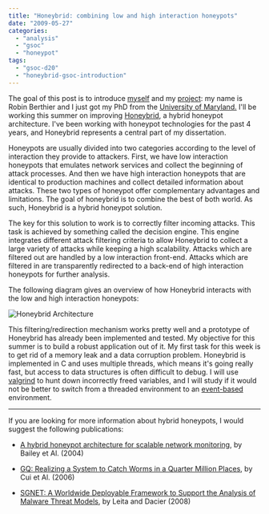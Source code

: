 ```yaml
---
title: "Honeybrid: combining low and high interaction honeypots"
date: "2009-05-27"
categories: 
  - "analysis"
  - "gsoc"
  - "honeypot"
tags: 
  - "gsoc-d20"
  - "honeybrid-gsoc-introduction"
---
```


The goal of this post is to introduce [myself](http://www.enre.umd.edu/~robinb/) and my [project](/gsoc/project6): my name is Robin Berthier and I just got my PhD from the [University of Maryland.](http://www.umd.edu) I'll be working this summer on improving [Honeybrid](http://honeybrid.sf.net), a hybrid honeypot architecture. I've been working with honeypot technologies for the past 4 years, and Honeybrid represents a central part of my dissertation. 

  

Honeypots are usually divided into two categories according to the level of interaction they provide to attackers. First, we have low interaction honeypots that emulates network services and collect the beginning of attack processes. And then we have high interaction honeypots that are identical to production machines and collect detailed information about attacks. These two types of honeypot offer complementary advantages and limitations. The goal of honeybrid is to combine the best of both world. As such, Honeybrid is a hybrid honeypot solution.

  

The key for this solution to work is to correctly filter incoming attacks. This task is achieved by something called the decision engine. This engine integrates different attack filtering criteria to allow Honeybrid to collect a large variety of attacks while keeping a high scalability. Attacks which are filtered out are handled by a low interaction front-end. Attacks which are filtered in are transparently redirected to a back-end of high interaction honeypots for further analysis.

  

The following diagram gives an overview of how Honeybrid interacts with the low and high interaction honeypots:

  

![Honeybrid Architecture](images/honeybridoverallarchite.jpg)

  

This filtering/redirection mechanism works pretty well and a prototype of Honeybrid has already been implemented and tested. My objective for this summer is to build a robust application out of it. My first task for this week is to get rid of a memory leak and a data corruption problem. Honeybrid is implemented in C and uses multiple threads, which means it's going really fast, but access to data structures is often difficult to debug. I will use [valgrind](http://valgrind.org/) to hunt down incorrectly freed variables, and I will study if it would not be better to switch from a threaded environment to an [event-based](http://monkey.org/~provos/libevent/ "libevent") environment.

  

  

* * *

  

If you are looking for more information about hybrid honeypots, I would suggest the following publications:

  

  
- [A hybrid honeypot architecture for scalable network monitoring](http://citeseerx.ist.psu.edu/viewdoc/download?doi=10.1.1.84.7009&rep=rep1&type=pdf "A hybrid honeypot architecture for scalable network monitoring"), by Bailey et Al. (2004)
  
- [GQ: Realizing a System to Catch Worms in a Quarter Million Places](http://research.microsoft.com/en-us/um/people/wdcui/papers/gq-techreport.pdf), by Cui et Al. (2006)
  
- [SGNET: A Worldwide Deployable Framework to Support the Analysis of Malware Threat Models](http://ieeexplore.ieee.org/xpl/freeabs_all.jsp?arnumber=4555995), by Leita and Dacier (2008)

